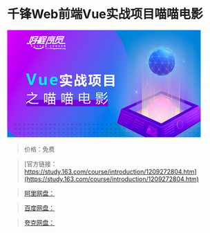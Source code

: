 # 千锋Web前端Vue实战项目喵喵电影

![img](../../../assets/study163/free/4978b3cfed3d413bb1814087d6500f4f.png)

> 价格：免费

> [官方链接：https://study.163.com/course/introduction/1209272804.htm](https://study.163.com/course/introduction/1209272804.htm)

> [阿里网盘：]()

> [百度网盘：]()

> [夸克网盘：]()
